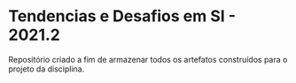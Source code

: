 # Tendencias e Desafios em SI - 2021.2
Repositório criado a fim de armazenar todos os artefatos construídos para o projeto da disciplina.
